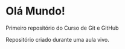 # Olá Mundo!
 Primeiro repositório do Curso de Git e GitHub

 Repositório criado durante uma aula vivo.

